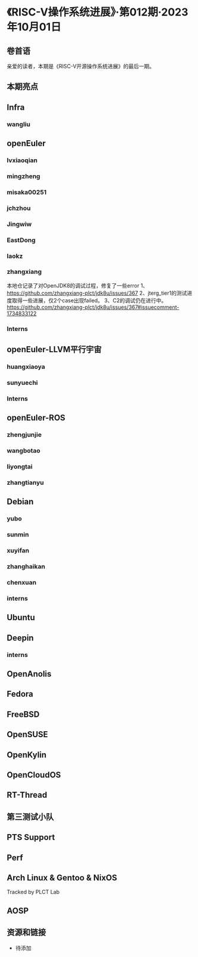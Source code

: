 # 《RISC-V操作系统进展》·第012期·2023年10月01日

## 卷首语

亲爱的读者，本期是《RISC-V开源操作系统进展》的最后一期。

## 本期亮点

## Infra

### wangliu

## openEuler

### lvxiaoqian

### mingzheng

### misaka00251

### jchzhou

### Jingwiw

### EastDong

### laokz

### zhangxiang
本地仓记录了对OpenJDK8的调试过程，修复了一些error
1、https://github.com/zhangxiang-plct/jdk8u/issues/367
2、jterg_tier1的测试进度取得一些进展，仅2个case出现failed。
3、C2的调试仍在进行中。https://github.com/zhangxiang-plct/jdk8u/issues/367#issuecomment-1734833122

### Interns

## openEuler-LLVM平行宇宙

### huangxiaoya

### sunyuechi

### Interns

## openEuler-ROS

### zhengjunjie

### wangbotao

### liyongtai

### zhangtianyu

## Debian

### yubo

### sunmin

### xuyifan

### zhanghaikan

### chenxuan

### interns

## Ubuntu

## Deepin

### interns

## OpenAnolis

## Fedora

## FreeBSD

## OpenSUSE

## OpenKylin

## OpenCloudOS

## RT-Thread

## 第三测试小队

## PTS Support

## Perf

## Arch Linux & Gentoo & NixOS

Tracked by PLCT Lab

## AOSP

## 资源和链接

- 待添加
